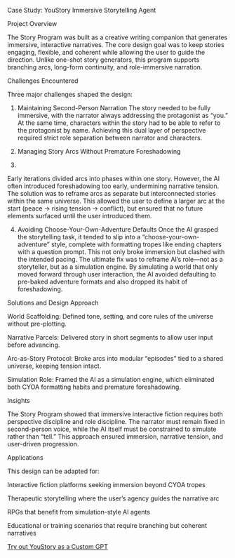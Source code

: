Case Study: YouStory Immersive Storytelling Agent

Project Overview

The Story Program was built as a creative writing companion that generates immersive, interactive narratives. The core design goal was to keep stories engaging, flexible, and coherent while allowing the user to guide the direction. Unlike one-shot story generators, this program supports branching arcs, long-form continuity, and role-immersive narration.

Challenges Encountered

Three major challenges shaped the design:

1. Maintaining Second-Person Narration
The story needed to be fully immersive, with the narrator always addressing the protagonist as “you.” At the same time, characters within the story had to be able to refer to the protagonist by name. Achieving this dual layer of perspective required strict role separation between narrator and characters.

2. Managing Story Arcs Without Premature Foreshadowing
3. 
Early iterations divided arcs into phases within one story. However, the AI often introduced foreshadowing too early, undermining narrative tension. The solution was to reframe arcs as separate but interconnected stories within the same universe. This allowed the user to define a larger arc at the start (peace → rising tension → conflict), but ensured that no future elements surfaced until the user introduced them.

4. Avoiding Choose-Your-Own-Adventure Defaults
Once the AI grasped the storytelling task, it tended to slip into a “choose-your-own-adventure” style, complete with formatting tropes like ending chapters with a question prompt. This not only broke immersion but clashed with the intended pacing. The ultimate fix was to reframe AI’s role—not as a storyteller, but as a simulation engine. By simulating a world that only moved forward through user interaction, the AI avoided defaulting to pre-baked adventure formats and also dropped its habit of foreshadowing.

Solutions and Design Approach

World Scaffolding: Defined tone, setting, and core rules of the universe without pre-plotting.

Narrative Parcels: Delivered story in short segments to allow user input before advancing.

Arc-as-Story Protocol: Broke arcs into modular “episodes” tied to a shared universe, keeping tension intact.

Simulation Role: Framed the AI as a simulation engine, which eliminated both CYOA formatting habits and premature foreshadowing.

Insights

The Story Program showed that immersive interactive fiction requires both perspective discipline and role discipline. The narrator must remain fixed in second-person voice, while the AI itself must be constrained to simulate rather than “tell.” This approach ensured immersion, narrative tension, and user-driven progression.

Applications

This design can be adapted for:

Interactive fiction platforms seeking immersion beyond CYOA tropes

Therapeutic storytelling where the user’s agency guides the narrative arc

RPGs that benefit from simulation-style AI agents

Educational or training scenarios that require branching but coherent narratives

[Try out YouStory as a Custom GPT](https://chatgpt.com/g/g-67cf72ed67dc819197538d0aeb9507cf-youstory)
